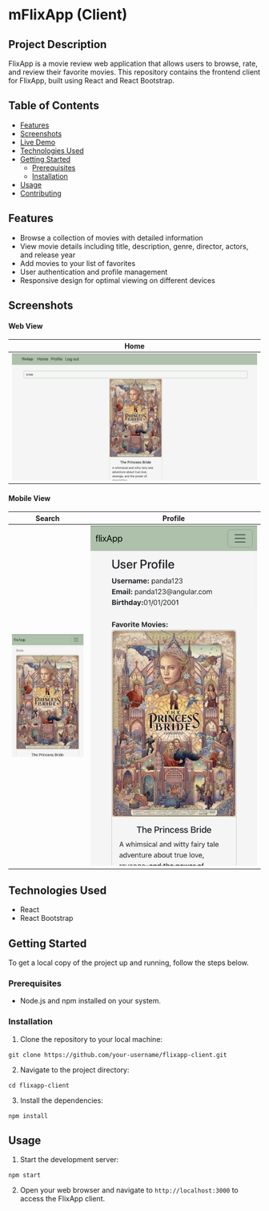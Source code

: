 # mFlixApp (Client)

## Project Description

FlixApp is a movie review web application that allows users to browse, rate, and review their favorite movies. This repository contains the frontend client for FlixApp, built using React and React Bootstrap.

## Table of Contents

- [Features](#features)
- [Screenshots](#screenshots)
- [Live Demo](#live-demo)
- [Technologies Used](#technologies-used)
- [Getting Started](#getting-started)
  - [Prerequisites](#prerequisites)
  - [Installation](#installation)
- [Usage](#usage)
- [Contributing](#contributing)

## Features

- Browse a collection of movies with detailed information
- View movie details including title, description, genre, director, actors, and release year
- Add movies to your list of favorites
- User authentication and profile management
- Responsive design for optimal viewing on different devices

## Screenshots

#### Web View

| Home                                            |
| ----------------------------------------------- |
| ![Home screenshot](src/assets/FlixApp-home.png) |

#### Mobile View

| Search                                      | Profile                                        |
| ------------------------------------------- | ---------------------------------------------- |
| ![Mobile search](src/assets/phonemovie.PNG) | ![Mobile profile](src/assets/phoneprofile.PNG) |

## Technologies Used

- React
- React Bootstrap

## Getting Started

To get a local copy of the project up and running, follow the steps below.

### Prerequisites

- Node.js and npm installed on your system.

### Installation

1. Clone the repository to your local machine:

```
git clone https://github.com/your-username/flixapp-client.git
```

2. Navigate to the project directory:

```
cd flixapp-client
```

3. Install the dependencies:

```
npm install
```

## Usage

1. Start the development server:

```
npm start
```

2. Open your web browser and navigate to `http://localhost:3000` to access the FlixApp client.
